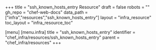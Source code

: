 +++
title = "ssh_known_hosts_entry Resource"
draft = false
robots = ""
gh_repo = "chef-web-docs"
data_path = ["infra","resources","ssh_known_hosts_entry"]
layout = "infra_resource"
toc_layout = "infra_resource_toc"

[menu]
  [menu.infra]
    title = "ssh_known_hosts_entry"
    identifier = "chef_infra/resources/ssh_known_hosts_entry"
    parent = "chef_infra/resources"
+++

<!-- The contents of this page are automatically generated from the ssh_known_hosts_entry.yaml file in the data/infra/resources directory. -->
<!-- To suggest a change, edit the https://github.com/chef/chef/blob/main/lib/chef/resource/ssh_known_hosts_entry.rb file and submit a pull request to the https://github.com/chef/chef repository. -->
<!-- markdownlint-disable-file -->
